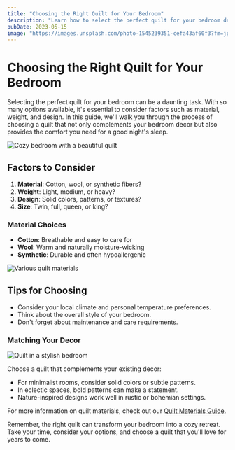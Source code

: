 ```yaml
---
title: "Choosing the Right Quilt for Your Bedroom"
description: "Learn how to select the perfect quilt for your bedroom decor and comfort needs."
pubDate: 2023-05-15
image: "https://images.unsplash.com/photo-1545239351-cefa43af60f3?fm=jpg&w=1200"
---
```


# Choosing the Right Quilt for Your Bedroom

Selecting the perfect quilt for your bedroom can be a daunting task. With so many options available, it's essential to consider factors such as material, weight, and design. In this guide, we'll walk you through the process of choosing a quilt that not only complements your bedroom decor but also provides the comfort you need for a good night's sleep.

![Cozy bedroom with a beautiful quilt](https://images.unsplash.com/photo-1505693416388-ac5ce068fe85?fm=jpg&w=1200)

## Factors to Consider

1. **Material**: Cotton, wool, or synthetic fibers?
2. **Weight**: Light, medium, or heavy?
3. **Design**: Solid colors, patterns, or textures?
4. **Size**: Twin, full, queen, or king?

### Material Choices

- **Cotton**: Breathable and easy to care for
- **Wool**: Warm and naturally moisture-wicking
- **Synthetic**: Durable and often hypoallergenic

![Various quilt materials](https://images.unsplash.com/photo-1596586371480-bf9119b62c74?fm=jpg&w=1200)

## Tips for Choosing

- Consider your local climate and personal temperature preferences.
- Think about the overall style of your bedroom.
- Don't forget about maintenance and care requirements.

### Matching Your Decor

![Quilt in a stylish bedroom](https://images.unsplash.com/photo-1616594039964-ae9021a400a0?fm=jpg&w=1200)

Choose a quilt that complements your existing decor:
- For minimalist rooms, consider solid colors or subtle patterns.
- In eclectic spaces, bold patterns can make a statement.
- Nature-inspired designs work well in rustic or bohemian settings.

For more information on quilt materials, check out our [Quilt Materials Guide](/pillars/quilt-materials).

Remember, the right quilt can transform your bedroom into a cozy retreat. Take your time, consider your options, and choose a quilt that you'll love for years to come.
